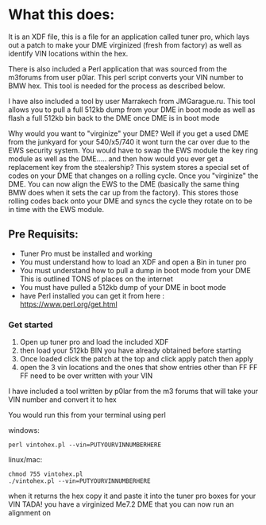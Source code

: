 # What this does:
It is an XDF file, this is a file for an application called tuner pro, which lays out a patch to make your DME virginized (fresh from factory) as well as identify VIN locations within the hex. 

There is also included a Perl application that was sourced from the m3forums from user p0lar. This perl script converts your VIN number to BMW hex. This tool is needed for the process as described below.

I have also included a tool by user Marrakech from JMGarague.ru. This tool allows you to pull a full 512kb dump from your DME in boot mode as well as flash a full 512kb bin back to the DME once DME is in boot mode

Why would you want to "virginize" your DME? Well if you get a used DME from the junkyard for your 540/x5/740 it wont turn the car over due to the EWS security system. You would have to swap the EWS module the key ring module as well as the DME..... and then how would you ever get a replacement key from the stealership?
This system stores a special set of codes on your DME that changes on a rolling cycle. Once you "virginize" the DME. You can now align the EWS to the DME (basically the same thing BMW does when it sets the car up from the factory). This stores those rolling codes back onto your DME and syncs the cycle they rotate on to be in time with the EWS module.


## Pre Requisits:
- Tuner Pro must be installed and working
- You must understand how to load an XDF and open a Bin in tuner pro
- You must understand how to pull a dump in boot mode from your DME This is outlined TONS of places on the internet
- You must have pulled a 512kb dump of your DME in boot mode
- have Perl installed you can get it from here : https://www.perl.org/get.html


### Get started
1. Open up tuner pro and load the included XDF
2. then load your 512kb BIN you have already obtained before starting
3. Once loaded click the patch at the top and click apply patch then apply
4. open the 3 vin locations and the ones that show entries other than FF FF FF need to be over written with your VIN

I have included a tool written by p0lar from the m3 forums that will take your VIN number and convert it to hex

You would run this from your terminal using perl

windows:

`perl vintohex.pl --vin=PUTYOURVINNUMBERHERE`

linux/mac:

`chmod 755 vintohex.pl` <br>
`./vintohex.pl --vin=PUTYOURVINNUMBERHERE`


when it returns the hex copy it and paste it into the tuner pro boxes for your VIN
TADA! you have a virginized Me7.2 DME that you can now run an alignment on
